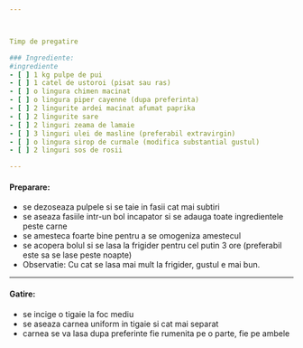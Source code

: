 ```yaml
--- 



Timp de pregatire

### Ingrediente:
#ingrediente 
- [ ] 1 kg pulpe de pui
- [ ] 1 catel de ustoroi (pisat sau ras)
- [ ] o lingura chimen macinat 
- [ ] o lingura piper cayenne (dupa preferinta)
- [ ] 2 lingurite ardei macinat afumat paprika 
- [ ] 2 lingurite sare
- [ ] 2 linguri zeama de lamaie
- [ ] 3 linguri ulei de masline (preferabil extravirgin)
- [ ] o lingura sirop de curmale (modifica substantial gustul)
- [ ] 2 linguri sos de rosii

---
```

#### Preparare:
- se dezoseaza pulpele si se taie in fasii cat mai subtiri
- se aseaza fasiile intr-un bol incapator si se adauga toate ingredientele peste carne
- se amesteca foarte bine pentru a se omogeniza amestecul
- se acopera bolul si se lasa la frigider pentru cel putin 3 ore (preferabil este sa se lase peste noapte)
- Observatie: Cu cat se lasa mai mult la frigider, gustul e mai bun.
---

#### Gatire:
- se incige o tigaie la foc mediu
- se aseaza carnea uniform in tigaie si cat mai separat
- carnea se va lasa dupa preferinte fie rumenita pe o parte, fie pe ambele